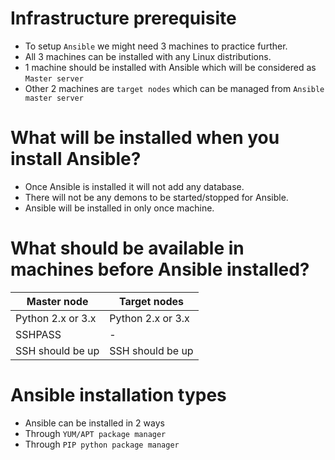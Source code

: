 # Infrastructure prerequisite
- To setup `Ansible` we might need 3 machines to practice further.
- All 3 machines can be installed with any Linux distributions.
- 1 machine should be installed with Ansible which will be considered as `Master server`
- Other 2 machines are `target nodes` which can be managed from `Ansible master server`

# What will be installed when you install Ansible?
- Once Ansible is installed it will not add any database.
- There will not be any demons to be started/stopped for Ansible.
- Ansible will be installed in only once machine.

# What should be available in machines before Ansible installed?
| Master node       | Target nodes      |
| ----------------- | ----------------- |
| Python 2.x or 3.x | Python 2.x or 3.x |
| SSHPASS           |  -                |
| SSH should be up  | SSH should be up  |

# Ansible installation types 
- Ansible can be installed in 2 ways
- Through `YUM/APT package manager`
- Through `PIP python package manager`
